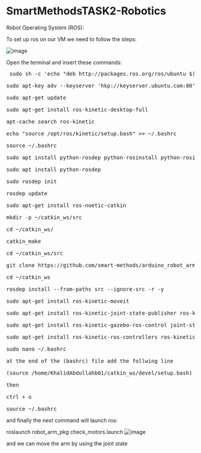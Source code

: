 # SmartMethodsTASK2-Robotics
Robot Operating System (ROS):

To set up ros on our VM we need to follow the steps:

![image](https://user-images.githubusercontent.com/107816408/181071497-5f986c8c-2d71-44de-9c93-7ab48feccea7.png)

Open the terminal and insert these commands:

<pre> sudo sh -c 'echo "deb http://packages.ros.org/ros/ubuntu $(lsb_release -sc) main" > /etc/apt/sources.list.d/ros-latest.list'

sudo apt-key adv --keyserver 'hkp://keyserver.ubuntu.com:80' --recv-key C1CF6E31E6BADE8868B172B4F42ED6FBAB17C654

sudo apt-get update

sudo apt-get install ros-kinetic-desktop-full

apt-cache search ros-kinetic

echo "source /opt/ros/kinetic/setup.bash" >> ~/.bashrc

source ~/.bashrc

sudo apt install python-rosdep python-rosinstall python-rosinstall-generator python-wstool build-essential

sudo apt install python-rosdep

sudo rosdep init

rosdep update

sudo apt-get install ros-noetic-catkin

mkdir -p ~/catkin_ws/src

cd ~/catkin_ws/

catkin_make

cd ~/catkin_ws/src

git clone https://github.com/smart-methods/arduino_robot_arm.git 

cd ~/catkin_ws

rosdep install --from-paths src --ignore-src -r -y

sudo apt-get install ros-kinetic-moveit

sudo apt-get install ros-kinetic-joint-state-publisher ros-kinetic-joint-state-publisher-gui

sudo apt-get install ros-kinetic-gazebo-ros-control joint-state-publisher

sudo apt-get install ros-kinetic-ros-controllers ros-kinetic-ros-control

sudo nano ~/.bashrc

at the end of the (bashrc) file add the follwing line

(source /home/KhalidAbdullahb01/catkin_ws/devel/setup.bash)

then 

ctrl + o

source ~/.bashrc
</pre>


and finally the next command will launch ros:


roslaunch robot_arm_pkg check_motors.launch
![image](https://user-images.githubusercontent.com/107816408/181072967-44075884-cf40-48ac-914b-d9845d337892.png)

and we can move the arm by using the joint state

